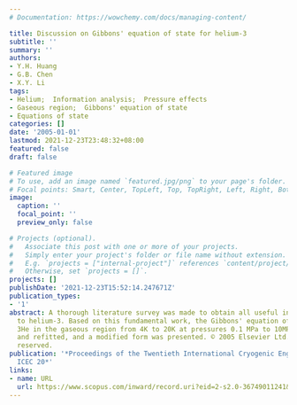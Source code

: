 ```yaml
---
# Documentation: https://wowchemy.com/docs/managing-content/

title: Discussion on Gibbons' equation of state for helium-3
subtitle: ''
summary: ''
authors:
- Y.H. Huang
- G.B. Chen
- X.Y. Li
tags:
- Helium;  Information analysis;  Pressure effects
- Gaseous region;  Gibbons' equation of state
- Equations of state
categories: []
date: '2005-01-01'
lastmod: 2021-12-23T23:48:32+08:00
featured: false
draft: false

# Featured image
# To use, add an image named `featured.jpg/png` to your page's folder.
# Focal points: Smart, Center, TopLeft, Top, TopRight, Left, Right, BottomLeft, Bottom, BottomRight.
image:
  caption: ''
  focal_point: ''
  preview_only: false

# Projects (optional).
#   Associate this post with one or more of your projects.
#   Simply enter your project's folder or file name without extension.
#   E.g. `projects = ["internal-project"]` references `content/project/deep-learning/index.md`.
#   Otherwise, set `projects = []`.
projects: []
publishDate: '2021-12-23T15:52:14.247671Z'
publication_types:
- '1'
abstract: A thorough literature survey was made to obtain all useful information relating
  to helium-3. Based on this fundamental work, the Gibbons' equation of state for
  3He in the gaseous region from 4K to 20K at pressures 0.1 MPa to 10MPa was tested
  and refitted, and a modified form was presented. © 2005 Elsevier Ltd. All rights
  reserved.
publication: '*Proceedings of the Twentieth International Cryogenic Engineering Conference,
  ICEC 20*'
links:
- name: URL
  url: https://www.scopus.com/inward/record.uri?eid=2-s2.0-36749011241&partnerID=40&md5=0dfe6fe9e5cab1935238979cf2de0e7f
---
```

